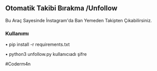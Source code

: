 ## Otomatik Takibi Bırakma /Unfollow

Bu Araç  Sayesinde  İnstagram'da Ban Yemeden Takipten Çıkabilirsiniz.

### Kullanımı 

• pip install -r requirements.txt

• python3 unfollow.py kullanıcıadı şifre


#Coderm4n
